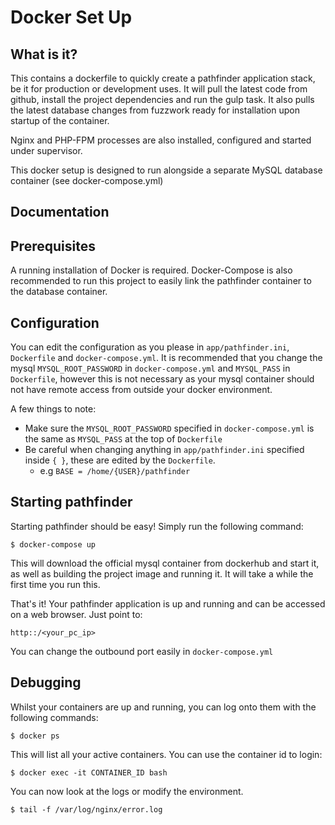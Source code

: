 Docker Set Up
=============

What is it?
-----------
This contains a dockerfile to quickly create a pathfinder application stack, be it for production or development uses.
It will pull the latest code from github, install the project dependencies and run the gulp task.
It also pulls the latest database changes from fuzzwork ready for installation upon startup of the container.

Nginx and PHP-FPM processes are also installed, configured and started under supervisor.

This docker setup is designed to run alongside a separate MySQL database container (see docker-compose.yml)

Documentation
-------------

Prerequisites
-------------
A running installation of Docker is required. Docker-Compose is also recommended to run this project to easily
link the pathfinder container to the database container.

Configuration
-------------
You can edit the configuration as you please in `app/pathfinder.ini`, `Dockerfile` and `docker-compose.yml`.
It is recommended that you change the mysql `MYSQL_ROOT_PASSWORD` in `docker-compose.yml` and `MYSQL_PASS` 
in `Dockerfile`, however this is not necessary as your mysql container should not have remote access from
outside your docker environment.

A few things to note:

* Make sure the `MYSQL_ROOT_PASSWORD` specified in `docker-compose.yml` is the same as `MYSQL_PASS` at the 
top of `Dockerfile`
* Be careful when changing anything in `app/pathfinder.ini` specified inside `{ }`, these are edited by the `Dockerfile`.
    * e.g `BASE = /home/{USER}/pathfinder`
    

Starting pathfinder
-----------------
Starting pathfinder should be easy! Simply run the following command:

	$ docker-compose up

This will download the official mysql container from dockerhub and start it, as well as building the project image
and running it. It will take a while the first time you run this.

That's it! Your pathfinder application is up and running and can be accessed on a
web browser. Just point to:

	http::/<your_pc_ip>

You can change the outbound port easily in `docker-compose.yml`

Debugging
---------
Whilst your containers are up and running, you can log onto them with the following commands:

	$ docker ps

This will list all your active containers. You can use the container id to login:

	$ docker exec -it CONTAINER_ID bash

You can now look at the logs or modify the environment.

	$ tail -f /var/log/nginx/error.log